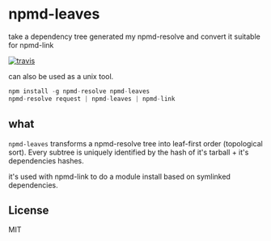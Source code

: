 # npmd-leaves

take a dependency tree generated my npmd-resolve and convert it
suitable for npmd-link

[![travis](https://travis-ci.org/dominictarr/npmd-leaves.png?branch=master)
](https://travis-ci.org/dominictarr/npmd-leaves)

can also be used as a unix tool.

``` js
npm install -g npmd-resolve npmd-leaves
npmd-resolve request | npmd-leaves | npmd-link
```

## what

`npmd-leaves` transforms a npmd-resolve tree into leaf-first order
(topological sort). Every subtree is uniquely identified by the hash of it's
tarball + it's dependencies hashes.

it's used with npmd-link to do a module install based on symlinked dependencies.

## License

MIT
